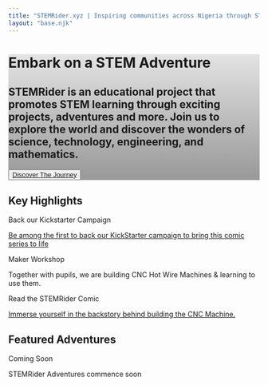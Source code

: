 ```yaml
---
title: "STEMRider.xyz | Inspiring communities across Nigeria through STEM projects and adventures"
layout: "base.njk"
---
```



<div class="px-40 flex flex-1 justify-center py-5">
    <div class="layout-content-container flex flex-col max-w-[960px] flex-1">
        <div class="@container">
            <div class="@[480px]:p-4">
                <div class="flex min-h-[480px] flex-col gap-6 bg-cover bg-center bg-no-repeat @[480px]:gap-8 @[480px]:rounded-lg items-center justify-center p-4"
                    style='background-image: linear-gradient(rgba(0, 0, 0, 0.1) 0%, rgba(0, 0, 0, 0.4) 100%), url("./assets/rider_on_metallic_red_suzuki.svg");'>
                    <div class="flex flex-col gap-2 text-center">
                        <h1
                            class="text-white text-4xl font-black leading-tight tracking-[-0.033em] @[480px]:text-5xl @[480px]:font-black @[480px]:leading-tight @[480px]:tracking-[-0.033em]">
                            Embark on a STEM Adventure
                        </h1>
                        <h2
                            class="text-white text-sm font-normal leading-normal @[480px]:text-base @[480px]:font-normal @[480px]:leading-normal">
                            STEMRider is an educational project that promotes STEM learning through exciting projects,
                            adventures and more. Join us to explore the world and discover the wonders of science,
                            technology, engineering, and mathematics.
                        </h2>
                    </div>
                    <button
                        class="flex min-w-[84px] max-w-[480px] cursor-pointer items-center justify-center overflow-hidden rounded-lg h-10 px-4 @[480px]:h-12 @[480px]:px-5 bg-[#0d80f2] text-white text-sm font-bold leading-normal tracking-[0.015em] @[480px]:text-base @[480px]:font-bold @[480px]:leading-normal @[480px]:tracking-[0.015em]">
                        <span class="truncate"><a href="/about">Discover The Journey</a></span>
                    </button>
                </div>
            </div>
        </div>
        <h2 class="text-[#111418] text-[22px] font-bold leading-tight tracking-[-0.015em] px-4 pb-3 pt-5">Key Highlights
        </h2>
        <div
            class="flex overflow-y-auto [-ms-scrollbar-style:none] [scrollbar-width:none] [&amp;::-webkit-scrollbar]:hidden">
            <div class="flex items-stretch p-4 gap-3">
                <div class="flex h-full flex-1 flex-col gap-4 rounded-lg min-w-60">
                    <!-- <div class="w-full bg-center bg-no-repeat aspect-video bg-cover rounded-lg flex flex-col"
                        style='background-image: url("https://lh3.googleusercontent.com/aida-public/AB6AXuB4N42uNQI35iEqffoNw2k4w5gBjwwHQBp0VjrKneqAOD7aNyJxD7LIipYzO0Xqwq5cQi9fJipJPAMSOpE1PykPyopoiO12GH13D118KgMz4K25PAljPtWz7IGQCwdP2xKz9BzlYPxHXc2-C7g-T3iD2BNy55yUZBFho_D1x5a5D31ArUuur0-zE2WSqo8ew0Nzf3HqN3wS5bzqJbdqNydvOXgIJERiQmDKxsv6Ko8EUn8WsXR4p7SIOl9eHJa5CD87Nsg_7StImWw");'>
                    </div> -->
                    <div class="w-full bg-center bg-no-repeat aspect-video bg-cover rounded-lg flex flex-col"
                        style='background-image: url("./assets/cards/instagram_stemrider_just_launched.png");'>
                    </div>
                    <div>
                        <p class="text-[#111418] text-base font-medium leading-normal">Back our Kickstarter Campaign</p>
                        <p class="text-[#60758a] text-sm font-normal leading-normal"><a href="https://shorturl.at/FtL03" target="_blank">Be among the first to back our KickStarter campaign to bring this comic series to life</a></p>
                    </div>
                </div>
                <div class="flex h-full flex-1 flex-col gap-4 rounded-lg min-w-60">
                    <div class="w-full bg-center bg-no-repeat aspect-video bg-cover rounded-lg flex flex-col"
                        style='background-image: url("https://lh3.googleusercontent.com/aida-public/AB6AXuDHOYz8qUHfQY4mg2coRgItI7QDklgPAjtQn4mIvrW5AtTr_p_VLhdgkT_AC7tu4iEEB1v8Y_rbHQBuXKBE9DiMZ2gdIiJUKQlIGRO4Hx9XwGRgXyI4ear5ZHVPp99zwO5Hrw4Kc2eddvu9pxtrry-TPZvEcKc4CUZuGS_VR4cCL594LFndm3kGg97XrSWXBB0ranKgC0-BUo1Cjf2F1X1HVnTzs7fXIEo5-eHIvwGIBFe8eVNO8gLgSiKE6iW20oXnkaW2l1-e0ec");'>
                    </div>
                    <div>
                        <p class="text-[#111418] text-base font-medium leading-normal">Maker Workshop</p>
                        <p class="text-[#60758a] text-sm font-normal leading-normal">Together with pupils, we are
                            building CNC Hot Wire Machines & learning to use them.</p>
                    </div>
                </div>
                <div class="flex h-full flex-1 flex-col gap-4 rounded-lg min-w-60">
                    <div class="w-full bg-center bg-no-repeat aspect-video bg-cover rounded-lg flex flex-col"
                        style='background-image: url("./assets/comic_covers/website_comic_card.svg");'>
                    </div>
                    <div>
                        <p class="text-[#111418] text-base font-medium leading-normal">Read the STEMRider Comic</p>
                        <p class="text-[#60758a] text-sm font-normal leading-normal"><a href="/comics">Immerse yourself in the backstory
                            behind building the CNC Machine.</a></p>
                    </div>
                </div>
            </div>
        </div>
        <h2 class="text-[#111418] text-[22px] font-bold leading-tight tracking-[-0.015em] px-4 pb-3 pt-5">Featured
            Adventures</h2>
        <div class="grid grid-cols-[repeat(auto-fit,minmax(158px,1fr))] gap-3 p-4">
            <div class="flex flex-col gap-3 pb-3">
                <div class="w-full bg-center bg-no-repeat aspect-video bg-cover rounded-lg"
                    style='background-image: url("https://lh3.googleusercontent.com/aida-public/AB6AXuDrvHHgvBjwgWT9-1td0HX2LBqv9yHIXOheRkz1fFtWRR5W0ozfD1UenVZbcykLK4QKuyMjb4opUyff6tcQ-d1QvYI3ubfm6-z-VHkFb84HRhZAWy-WO1ne1-5Uovfpkm5QSG46GbO7sQHlqj5f12b73mQrXx73Zqqcdd09KmvVBtUvqwMpBpZvHkk66iEc5mNCAXZIB0Vnj-BPNzcGt5-Qodxn7VovrD5F_ZRObI16BK5itRC4TOry7FqK3MwQ6Jv0p2YU8EIjdkc");'>
                </div>
                <div>
                    <p class="text-[#111418] text-base font-medium leading-normal">Coming Soon</p>
                    <p class="text-[#60758a] text-sm font-normal leading-normal">STEMRider Adventures commence soon</p>
                </div>
            </div>
            <div class="flex flex-col gap-3 pb-3">
                <!-- <div class="w-full bg-center bg-no-repeat aspect-video bg-cover rounded-lg"
                    style='background-image: url("https://lh3.googleusercontent.com/aida-public/AB6AXuBJMEmOczePYJuMc_XLSxmpdxtQNO5fSxLb1h25s2nVy661kCKZKJ5lxNrQ4oljhHfdSi-_dGtmqpwg2Qn5K1zDaYuNZSkc2cG5i4TiM8rjrDWYFv0N1Ez2ZtsY-Fvvr71hQUNoXXzzfBny-BW0IebUDIjXr8A9LGGeQavs3AB1VJDM5fYPW1q1zu9-vuOjH68iTJZcZc009v9RrZy8uDPfeKp5mvWomAAQ0H5ycj0lf6N9E3XVNbiQ7LVKuHAH8b2zYnTnFpAbCS0");'>
                </div>
                <div>
                    <p class="text-[#111418] text-base font-medium leading-normal">The Traffic Problem at Abaji</p>
                    <p class="text-[#60758a] text-sm font-normal leading-normal">Dive into the depths of the ocean,
                        study marine life, and understand ocean ecosystems.</p>
                </div> -->
            </div>
            <div class="flex flex-col gap-3 pb-3">
                <!-- <div class="w-full bg-center bg-no-repeat aspect-video bg-cover rounded-lg"
                    style='background-image: url("https://lh3.googleusercontent.com/aida-public/AB6AXuDxopd7qCP8NB-krGeO7WKw9oK7v8AOtQHN0et2W-htRrwyiw3AmvOfmAezP42xappGjsQ-EnW482qN32N69xSbFNU_Sd93EFhhCHJhF399SRbwLUqBUGARJkpy7pd-6OvWEWb4XBYoA0elduCaK2B3c1T6Gfi_-GL4Gh6TvK43z1SBCXfV9a5HqPlRCWPfyaHO9wEcoCR8_oi8BaI_j5_2UMXn0bQGrK7RaqZYR-q3Pt8dTs8mF7VWHfAkMxpIoSzE8E1N8rtGXfM");'>
                </div>
                <div>
                    <p class="text-[#111418] text-base font-medium leading-normal">Gwagwalada Water Issues</p>
                    <p class="text-[#60758a] text-sm font-normal leading-normal">Experience the thrill of space
                        exploration, learn about astronomy, and simulate space missions.</p>
                </div> -->
            </div>
        </div>
        <div class="@container">
            <!-- <div class="flex flex-col justify-end gap-6 px-4 py-10 @[480px]:gap-8 @[480px]:px-10 @[480px]:py-20">
                <div class="flex flex-col gap-2 text-center">
                  <h1
                    class="text-[#111418] tracking-light text-[32px] font-bold leading-tight @[480px]:text-4xl @[480px]:font-black @[480px]:leading-tight @[480px]:tracking-[-0.033em] max-w-[720px]"
                  >
                    Ready to Start Your Adventure?
                  </h1>
                </div>
                <div class="flex flex-1 justify-center">
                  <div class="flex justify-center">
                    <button
                      class="flex min-w-[84px] max-w-[480px] cursor-pointer items-center justify-center overflow-hidden rounded-lg h-10 px-4 @[480px]:h-12 @[480px]:px-5 bg-[#0d80f2] text-white text-sm font-bold leading-normal tracking-[0.015em] @[480px]:text-base @[480px]:font-bold @[480px]:leading-normal @[480px]:tracking-[0.015em] grow"
                    >
                      <span class="truncate">Join Us</span>
                    </button>
                  </div>
                </div>
              </div> -->
        </div>
    </div>
</div>